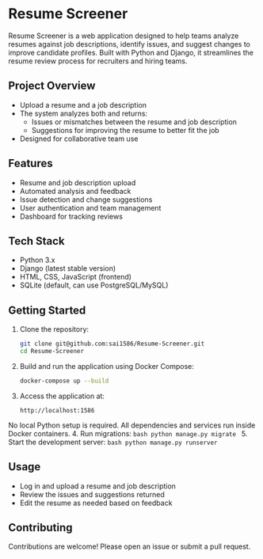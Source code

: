 
# Resume Screener

Resume Screener is a web application designed to help teams analyze resumes against job descriptions, identify issues, and suggest changes to improve candidate profiles. Built with Python and Django, it streamlines the resume review process for recruiters and hiring teams.

## Project Overview
- Upload a resume and a job description
- The system analyzes both and returns:
  - Issues or mismatches between the resume and job description
  - Suggestions for improving the resume to better fit the job
- Designed for collaborative team use

## Features
- Resume and job description upload
- Automated analysis and feedback
- Issue detection and change suggestions
- User authentication and team management
- Dashboard for tracking reviews

## Tech Stack
- Python 3.x
- Django (latest stable version)
- HTML, CSS, JavaScript (frontend)
- SQLite (default, can use PostgreSQL/MySQL)

## Getting Started
1. Clone the repository:
	```bash
	git clone git@github.com:sai1586/Resume-Screener.git
	cd Resume-Screener
	```

2. Build and run the application using Docker Compose:
	```bash
	docker-compose up --build
	```

3. Access the application at:
	```
	http://localhost:1586
	```

No local Python setup is required. All dependencies and services run inside Docker containers.
4. Run migrations:
	```bash
	python manage.py migrate
	```
5. Start the development server:
	```bash
	python manage.py runserver
	```

## Usage
- Log in and upload a resume and job description
- Review the issues and suggestions returned
- Edit the resume as needed based on feedback

## Contributing
Contributions are welcome! Please open an issue or submit a pull request.
